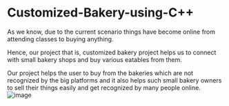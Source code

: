 # Customized-Bakery-using-C++

As we know, due to the current scenario things have become online from attending classes to buying anything.

Hence, our project that is, customized bakery project helps us to connect with small bakery shops and buy various eatables from them.

Our project helps the user to buy from the bakeries which are not recognized by the big platforms and it also helps such small bakery owners to sell their things easily and get recognized by many people online.
![image](https://user-images.githubusercontent.com/79844456/162984138-d7848fd8-56dc-4bfb-b6e1-f86523866d23.png)
